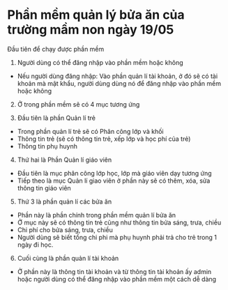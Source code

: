 # Phần mềm quản lý bửa ăn của trường mầm non ngày 19/05

Đầu tiên để chạy được phần mềm

1. Người dùng có thể đăng nhập vào phần mềm hoặc không

- Nếu người dùng đăng nhập: Vào phần quản lí tài khoản, ở đó sẽ có tài khoản mà mật khẩu, người dùng dùng nó để đăng nhập vào phần mềm hoặc không

2. Ở trong phần mềm sẽ có 4 mục tương ứng

3. Đầu tiên là phần Quản lí trẻ

- Trong phần quản lí trẻ sẽ có Phân công lớp và khối
- Thông tin trẻ (sẽ có thông tin trẻ, xếp lớp và học phí của trẻ)
- Thông tin phụ huynh

4. Thứ hai là Phần Quản lí giáo viên

- Đầu tiên là mục phân công lớp học, lớp mà giáo viên dạy tương ứng
- Tiếp theo là mục Quản lí giao viên ở phần này sẽ có thêm, xóa, sửa thông tin giáo viên

5. Thứ 3 là phần quản lí các bửa ăn

- Phần này là phần chính trong phần mềm quản lí bửa ăn
- Ở mục này sẽ có thông tin trẻ cũng như thông tin bửa sáng, trưa, chiều
- Chi phí cho bửa sáng, trưa, chiều
- Người dùng sẽ biết tổng chi phi mà phụ huynh phải trả cho trẻ trong 1 ngày đi học.

6. Cuối cùng là phần quản lí tài khoản

- Ở phần này là thông tin tài khoản và từ thông tin tài khoản ấy admin hoặc người dùng có thể đăng nhập vào phần mềm một cách dễ dàng
